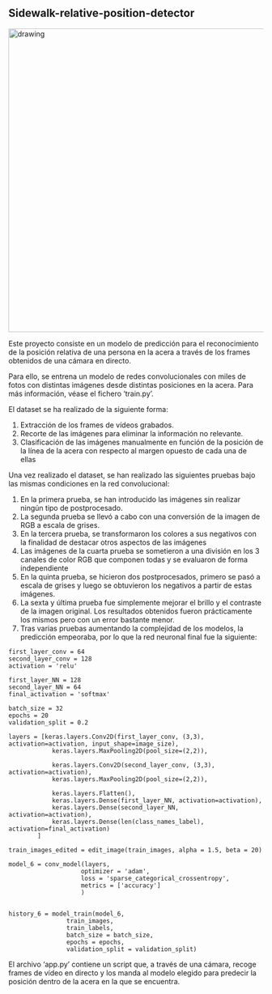 ## Sidewalk-relative-position-detector

<img src="https://media.istockphoto.com/photos/suburban-sidewalk-picture-id172338416?b=1&k=20&m=172338416&s=170667a&w=0&h=D39OO3Q6E6m5k_jwl3CrIDCfQu0VZvEbfdEKkP21Zy4=" alt="drawing" width="600"/>

Este proyecto consiste en un modelo de predicción para el reconocimiento de la posición relativa de una persona en la acera a través de los frames obtenidos de una cámara en directo.

Para ello, se entrena un modelo de redes convolucionales con miles de fotos con distintas imágenes desde distintas posiciones en la acera. Para más información, véase el fichero ‘train.py’.

El dataset se ha realizado de la siguiente forma:

1.	Extracción de los frames de vídeos grabados.
2.	Recorte de las imágenes para eliminar la información no relevante.
3.	Clasificación de las imágenes manualmente en función de la posición de la línea de la acera con respecto al margen opuesto de cada una de ellas

Una vez realizado el dataset, se han realizado las siguientes pruebas bajo las mismas condiciones en la red convolucional:

1.	En la primera prueba, se han introducido las imágenes sin realizar ningún tipo de postprocesado.
2.	La segunda prueba se llevó a cabo con una conversión de la imagen de RGB a escala de grises.
3.	En la tercera prueba, se transformaron los colores a sus negativos con la finalidad de destacar otros aspectos de las imágenes
4.	Las imágenes de la cuarta prueba se sometieron a una división en los 3 canales de color RGB que componen todas y se evaluaron de forma independiente
5.	En la quinta prueba, se hicieron dos postprocesados, primero se pasó a escala de grises y luego se obtuvieron los negativos a partir de estas imágenes.
6.	La sexta y última prueba fue simplemente mejorar el brillo y el contraste de la imagen original. Los resultados obtenidos fueron prácticamente los mismos pero con un             error bastante menor.
7.	Tras varias pruebas aumentando la complejidad de los modelos, la predicción empeoraba, por lo que la red neuronal final fue la siguiente:

```
first_layer_conv = 64
second_layer_conv = 128
activation = 'relu'

first_layer_NN = 128
second_layer_NN = 64
final_activation = 'softmax'

batch_size = 32
epochs = 20
validation_split = 0.2

layers = [keras.layers.Conv2D(first_layer_conv, (3,3), activation=activation, input_shape=image_size),
            keras.layers.MaxPooling2D(pool_size=(2,2)),

            keras.layers.Conv2D(second_layer_conv, (3,3), activation=activation),
            keras.layers.MaxPooling2D(pool_size=(2,2)),

            keras.layers.Flatten(),
            keras.layers.Dense(first_layer_NN, activation=activation),
            keras.layers.Dense(second_layer_NN, activation=activation),
            keras.layers.Dense(len(class_names_label), activation=final_activation)
        ]

train_images_edited = edit_image(train_images, alpha = 1.5, beta = 20)

model_6 = conv_model(layers,
                    optimizer = 'adam',
                    loss = 'sparse_categorical_crossentropy',
                    metrics = ['accuracy']
                    )


history_6 = model_train(model_6, 
                train_images,
                train_labels,
                batch_size = batch_size,
                epochs = epochs,
                validation_split = validation_split)
```
El archivo ‘app.py’ contiene un script que, a través de una cámara, recoge frames de vídeo en directo y los manda al modelo elegido para predecir la posición dentro de la acera en la que se encuentra.
